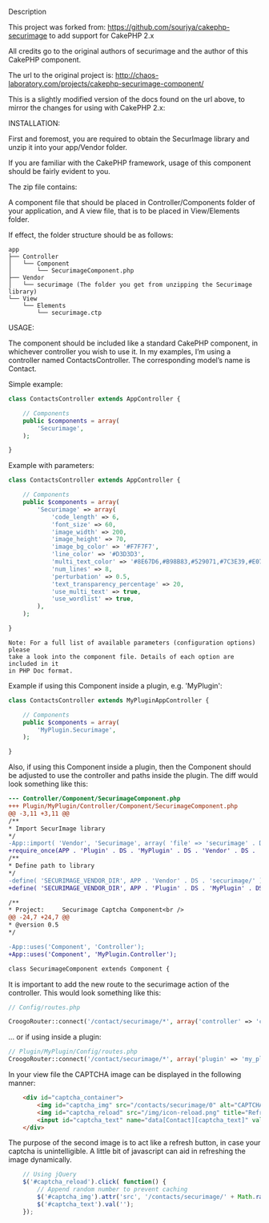 Description

This project was forked from:
https://github.com/sourjya/cakephp-securimage
to add support for CakePHP 2.x

All credits go to the original authors of securimage and the author of this
CakePHP component.

The url to the original project is:
http://chaos-laboratory.com/projects/cakephp-securimage-component/

This is a slightly modified version of the docs found on the url above, to
mirror the changes for using with CakePHP 2.x:

INSTALLATION:

First and foremost, you are required to obtain the SecurImage library and unzip
it into your app/Vendor folder.

If you are familiar with the CakePHP framework, usage of this component should
be fairly evident to you.

The zip file contains:

A component file that should be placed in Controller/Components folder of your
application, and A view file, that is to be placed in View/Elements folder.

If effect, the folder structure should be as follows:

```
app
├── Controller
│   └── Component
│       └── SecurimageComponent.php
├── Vendor
│   └── securimage (The folder you get from unzipping the Securimage library)
└── View
    └── Elements
        └── securimage.ctp
```

USAGE:

The component should be included like a standard CakePHP component, in
whichever controller you wish to use it. In my examples, I’m using a controller
named ContactsController. The corresponding model’s name is Contact.

Simple example:

```php
class ContactsController extends AppController {

    // Components
    public $components = array(
        'Securimage',
    );

}
```

Example with parameters:

```php
class ContactsController extends AppController {

    // Components
    public $components = array(
        'Securimage' => array(
            'code_length' => 6,
            'font_size' => 60,
            'image_width' => 200,
            'image_height' => 70,
            'image_bg_color' => '#F7F7F7',
            'line_color' => '#D3D3D3',
            'multi_text_color' => '#8E67D6,#B98B83,#529071,#7C3E39,#E07E6A,#46765D',
            'num_lines' => 8,
            'perturbation' => 0.5,
            'text_transparency_percentage' => 20,
            'use_multi_text' => true,
            'use_wordlist' => true,
        ),
    );

}
```

    Note: For a full list of available parameters (configuration options) please
    take a look into the component file. Details of each option are included in it
    in PHP Doc format. 



Example if using this Component inside a plugin, e.g. 'MyPlugin':

```php
class ContactsController extends MyPluginAppController {

    // Components
    public $components = array(
        'MyPlugin.Securimage',
    );

}
```

Also, if using this Component inside a plugin, then the Component should be
adjusted to use the controller and paths inside the plugin. The diff would look
something like this:

```diff
--- Controller/Component/SecurimageComponent.php
+++ Plugin/MyPlugin/Controller/Component/SecurimageComponent.php
@@ -3,11 +3,11 @@
/**
* Import SecurImage library
*/
-App::import( 'Vendor', 'Securimage', array( 'file' => 'securimage' . DS . 'securimage.php' ) );
+require_once(APP . 'Plugin' . DS . 'MyPlugin' . DS . 'Vendor' . DS . 'securimage' . DS . 'securimage.php');
/**
* Define path to library
*/
-define( 'SECURIMAGE_VENDOR_DIR', APP . 'Vendor' . DS . 'securimage/' );
+define( 'SECURIMAGE_VENDOR_DIR', APP . 'Plugin' . DS . 'MyPlugin' . DS . 'Vendor' . DS . 'securimage/' );

/**
* Project:     Securimage Captcha Component<br />
@@ -24,7 +24,7 @@
* @version 0.5
*/

-App::uses('Component', 'Controller');
+App::uses('Component', 'MyPlugin.Controller');

class SecurimageComponent extends Component {
```

It is important to add the new route to the securimage action of the
controller. This would look something like this:

```php
// Config/routes.php

CroogoRouter::connect('/contact/securimage/*', array('controller' => 'contact', 'action' => 'securimage'));

```
... or if using inside a plugin:

```php
// Plugin/MyPlugin/Config/routes.php
CroogoRouter::connect('/contact/securimage/*', array('plugin' => 'my_plugin', 'controller' => 'contact', 'action' => 'securimage'));

```

In your view file the CAPTCHA image can be displayed in the following manner:

```html
    <div id="captcha_container">
        <img id="captcha_img" src="/contacts/securimage/0" alt="CAPTCHA image" />
        <img id="captcha_reload" src="/img/icon-reload.png" title="Refresh" />
        <input id="captcha_text" name="data[Contact][captcha_text]" value="" />
    </div>
```

The purpose of the second image is to act like a refresh button, in case your
captcha is unintelligible. A little bit of javascript can aid in refreshing the
image dynamically.

```js
    // Using jQuery
    $('#captcha_reload').click( function() {
        // Append random number to prevent caching
        $('#captcha_img').attr('src', '/contacts/securimage/' + Math.random());
        $('#captcha_text').val('');
    });
```

